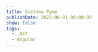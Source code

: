 ```yaml
---
title: Sistema Pyme
publishDate: 2023-06-01 00:00:00
show: false
tags:
  - .NET
  - Angular
---
```

